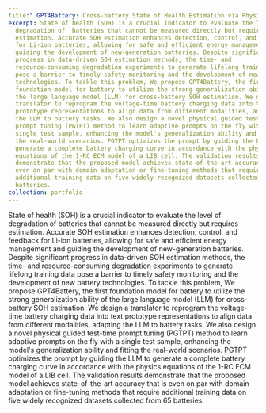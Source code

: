 ```yaml
---
title:" GPT4Battery: Cross-battery State of Health Estimation via Physical-Guided Test-time Prompt Learning with LLM"
excerpt: State of health (SOH) is a crucial indicator to evaluate the level of
  degradation of  batteries that cannot be measured directly but requires
  estimation. Accurate SOH estimation enhances detection, control, and feedback
  for Li-ion batteries, allowing for safe and efficient energy management and
  guiding the development of new-generation batteries. Despite significant
  progress in data-driven SOH estimation methods, the time- and
  resource-consuming degradation experiments to generate lifelong training data
  pose a barrier to timely safety monitoring and the development of new battery
  technologies. To tackle this problem, We propose GPT4Battery, the first
  foundation model for battery to utilize the strong generalization ability of
  the large language model (LLM) for cross-battery SOH estimation. We design a
  translator to reprogram the voltage-time battery charging data into text
  prototype representations to align data from different modalities, adapting
  the LLM to battery tasks. We also design a novel physical guided test-time
  prompt tuning (PGTPT) method to learn adaptive prompts on the fly with a
  single test sample, enhancing the model's generalization ability and fitting
  the real-world scenarios. PGTPT optimizes the prompt by guiding the LLM to
  generate a complete battery charging curve in accordance with the physics
  equations of the 1-RC ECM model of a LIB cell. The validation results
  demonstrate that the proposed model achieves state-of-the-art accuracy that is
  even on par with domain adaptation or fine-tuning methods that require
  additional training data on five widely recognized datasets collected from 65
  batteries.
collection: portfolio
---
```

State of health (SOH) is a crucial indicator to evaluate the level of
degradation of batteries that cannot be measured directly but requires
estimation. Accurate SOH estimation enhances detection, control, and feedback
for Li-ion batteries, allowing for safe and efficient energy management and
guiding the development of new-generation batteries. Despite significant
progress in data-driven SOH estimation methods, the time- and resource-consuming
degradation experiments to generate lifelong training data pose a barrier to
timely safety monitoring and the development of new battery technologies. To
tackle this problem, We propose GPT4Battery, the first foundation model for
battery to utilize the strong generalization ability of the large language model
(LLM) for cross-battery SOH estimation. We design a translator to reprogram the
voltage-time battery charging data into text prototype representations to align
data from different modalities, adapting the LLM to battery tasks. We also
design a novel physical guided test-time prompt tuning (PGTPT) method to learn
adaptive prompts on the fly with a single test sample, enhancing the model's
generalization ability and fitting the real-world scenarios. PGTPT optimizes the
prompt by guiding the LLM to generate a complete battery charging curve in
accordance with the physics equations of the 1-RC ECM model of a LIB cell. The
validation results demonstrate that the proposed model achieves state-of-the-art
accuracy that is even on par with domain adaptation or fine-tuning methods that
require additional training data on five widely recognized datasets collected
from 65 batteries.
